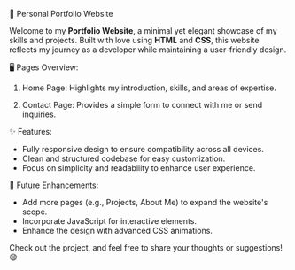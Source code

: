 🌟 Personal Portfolio Website

Welcome to my **Portfolio Website**, a minimal yet elegant showcase of my skills and projects. Built with love using **HTML** and **CSS**, this website reflects my journey as a developer while maintaining a user-friendly design.

🖥️ Pages Overview:  
1. Home Page: Highlights my introduction, skills, and areas of expertise.

2. Contact Page: Provides a simple form to connect with me or send inquiries.

✨ Features:  
- Fully responsive design to ensure compatibility across all devices.  
- Clean and structured codebase for easy customization.  
- Focus on simplicity and readability to enhance user experience.  

🚀 Future Enhancements:  
- Add more pages (e.g., Projects, About Me) to expand the website's scope.  
- Incorporate JavaScript for interactive elements.  
- Enhance the design with advanced CSS animations.  

Check out the project, and feel free to share your thoughts or suggestions! 😄  

